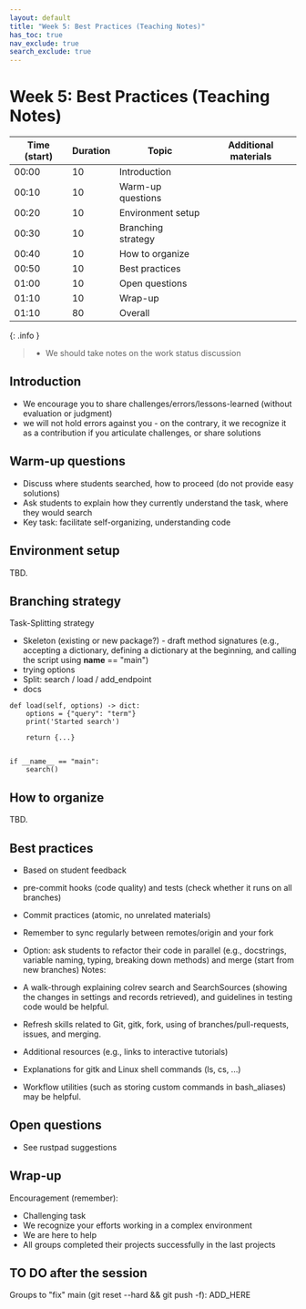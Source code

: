 ```yaml
---
layout: default
title: "Week 5: Best Practices (Teaching Notes)"
has_toc: true
nav_exclude: true
search_exclude: true
---
```


# Week 5: Best Practices (Teaching Notes)

| Time (start) | Duration | Topic                 | Additional materials                                              |
|--------------|----------|-----------------------|-------------------------------------------------------------------|
| 00:00        | 10       | Introduction          |                                                                   |
| 00:10        | 10       | Warm-up questions     |                                                                   |
| 00:20        | 10       | Environment setup     |                                                                   |
| 00:30        | 10       | Branching strategy    |                                                                   |
| 00:40        | 10       | How to organize       |                                                                   |
| 00:50        | 10       | Best practices        |                                                                   |
| 01:00        | 10       | Open questions        |                                                                   |
| 01:10        | 10       | Wrap-up               |                                                                   |
| 01:10        | 80       | Overall               |                                                                   |

{: .info }
> - We should take notes on the work status discussion

<div class="page-break"></div>

## Introduction

- We encourage you to share challenges/errors/lessons-learned (without evaluation or judgment)
- we will not hold errors against you - on the contrary, it we recognize it as a contribution if you articulate challenges, or share solutions

## Warm-up questions

- Discuss where students searched, how to proceed (do not provide easy solutions)
- Ask students to explain how they currently understand the task, where they would search
- Key task: facilitate self-organizing, understanding code

## Environment setup

TBD.

## Branching strategy

Task-Splitting strategy

- Skeleton (existing or new package?) - draft method signatures (e.g., accepting a dictionary, defining a dictionary at the beginning, and calling the script using __name__ == "main")
- trying options
- Split: search / load / add_endpoint
- docs

```
def load(self, options) -> dict:
    options = {"query": "term"}
    print('Started search')

    return {...}


if __name__ == "main":
    search()
```

## How to organize

TBD.

## Best practices

- Based on student feedback

- pre-commit hooks (code quality) and tests (check whether it runs on all branches)
- Commit practices (atomic, no unrelated materials)
- Remember to sync regularly between remotes/origin and your fork

- Option: ask students to refactor their code in parallel (e.g., docstrings, variable naming, typing, breaking down methods) and merge (start from new branches)
Notes:

- A walk-through explaining colrev search and SearchSources (showing the changes in settings and records retrieved), and guidelines in testing code would be helpful.
- Refresh skills related to Git, gitk, fork, using of branches/pull-requests, issues, and merging.
- Additional resources (e.g., links to interactive tutorials)
- Explanations for gitk and Linux shell commands (ls, cs, ...)
- Workflow utilities (such as storing custom commands in bash_aliases) may be helpful.

## Open questions

- See rustpad suggestions

## Wrap-up

Encouragement (remember):

- Challenging task
- We recognize your efforts working in a complex environment
- We are here to help
- All groups completed their projects successfully in the last projects

## TO DO after the session

Groups to "fix" main (git reset --hard && git push -f): ADD_HERE